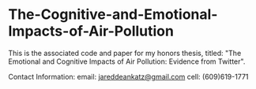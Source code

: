 # The-Cognitive-and-Emotional-Impacts-of-Air-Pollution
This is the associated code and paper for my honors thesis, titled: "The Emotional and Cognitive Impacts of Air Pollution: Evidence from Twitter".

Contact Information:
email: jareddeankatz@gmail.com
cell: (609)619-1771
